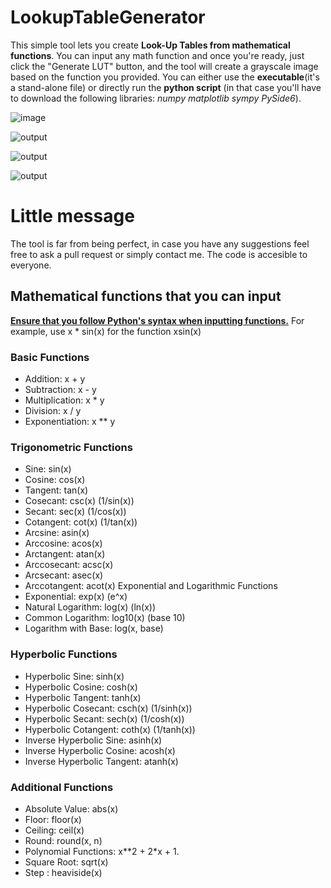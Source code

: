 # LookupTableGenerator
 
This simple tool lets you create **Look-Up Tables from mathematical functions**. You can input any math function and once you're ready, just click the "Generate LUT" button, and the tool will create a grayscale image based on the function you provided. You can either use the **executable**(it's a stand-alone file) or directly run the **python script** (in that case you'll have to download the following libraries: *numpy matplotlib sympy PySide6*).

![image](https://github.com/user-attachments/assets/a9760154-efaa-4af4-b817-7ac89d5d35d5)

![output](https://github.com/user-attachments/assets/a222b4d2-440c-4da1-b363-b725179f73a5)

![output](https://github.com/user-attachments/assets/6861e282-874f-488e-ac4f-4d4998043eab)

![output](https://github.com/user-attachments/assets/4d193cdf-b8e3-4030-91b8-e33df0b9965b)


# Little message
The tool is far from being perfect, in case you have any suggestions feel free to ask a pull request or simply contact me. The code is accesible to everyone.

## Mathematical functions that you can input
<ins>**Ensure that you follow Python's syntax when inputting functions.</ins>** For example, use x * sin(x) for the function xsin(x)
### Basic Functions
- Addition: x + y
- Subtraction: x - y
- Multiplication: x * y
- Division: x / y
- Exponentiation: x ** y
### Trigonometric Functions
- Sine: sin(x)
- Cosine: cos(x)
- Tangent: tan(x)
- Cosecant: csc(x) (1/sin(x))
- Secant: sec(x) (1/cos(x))
- Cotangent: cot(x) (1/tan(x))
- Arcsine: asin(x)
- Arccosine: acos(x)
- Arctangent: atan(x)
- Arccosecant: acsc(x)
- Arcsecant: asec(x)
- Arccotangent: acot(x)
Exponential and Logarithmic Functions
- Exponential: exp(x) (e^x)
- Natural Logarithm: log(x) (ln(x))
- Common Logarithm: log10(x) (base 10)
- Logarithm with Base: log(x, base)
### Hyperbolic Functions
- Hyperbolic Sine: sinh(x)
- Hyperbolic Cosine: cosh(x)
- Hyperbolic Tangent: tanh(x)
- Hyperbolic Cosecant: csch(x) (1/sinh(x))
- Hyperbolic Secant: sech(x) (1/cosh(x))
- Hyperbolic Cotangent: coth(x) (1/tanh(x))
- Inverse Hyperbolic Sine: asinh(x)
- Inverse Hyperbolic Cosine: acosh(x)
- Inverse Hyperbolic Tangent: atanh(x)
### Additional Functions
- Absolute Value: abs(x)
- Floor: floor(x)
- Ceiling: ceil(x)
- Round: round(x, n)
- Polynomial Functions: x**2 + 2*x + 1.
- Square Root: sqrt(x)
- Step : heaviside(x)
